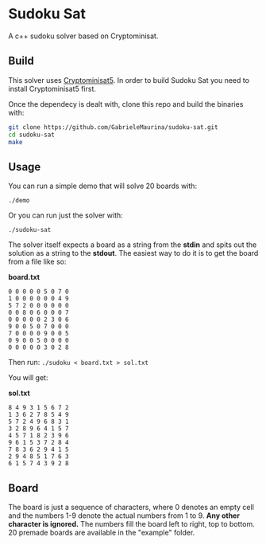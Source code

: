 # Sudoku Sat
A c++ sudoku solver based on Cryptominisat.

## Build

This solver uses [Cryptominisat5](https://github.com/msoos/cryptominisat "Cryptominisat repository Github."). In order to build Sudoku Sat you need to install Cryptominisat5 first.

Once the dependecy is dealt with, clone this repo and build the binaries with:

```bash
git clone https://github.com/GabrieleMaurina/sudoku-sat.git
cd sudoku-sat
make
```

## Usage

You can run a simple demo that will solve 20 boards with:

`./demo`

Or you can run just the solver with:

`./sudoku-sat`

The solver itself expects a board as a string from the **stdin** and spits out the solution as a string to the **stdout**. The easiest way to do it is to get the board from a file like so:

**board.txt**
```
0 0 0 0 0 5 0 7 0
1 0 0 0 0 0 0 4 9
5 7 2 0 0 0 0 0 0
0 0 8 0 6 0 0 0 7
0 0 0 0 0 2 3 0 6
9 0 0 5 0 7 0 0 0
7 0 0 0 0 9 0 0 5
0 9 0 0 5 0 0 0 0
0 0 0 0 0 3 0 2 8
```

Then run: `./sudoku < board.txt > sol.txt`

You will get:

**sol.txt**
```
8 4 9 3 1 5 6 7 2
1 3 6 2 7 8 5 4 9
5 7 2 4 9 6 8 3 1
3 2 8 9 6 4 1 5 7
4 5 7 1 8 2 3 9 6
9 6 1 5 3 7 2 8 4
7 8 3 6 2 9 4 1 5
2 9 4 8 5 1 7 6 3
6 1 5 7 4 3 9 2 8
```

## Board

The board is just a sequence of characters, where 0 denotes an empty cell and the numbers 1-9 denote the actual numbers from 1 to 9. **Any other character is ignored.** The numbers fill the board left to right, top to bottom. 20 premade boards are available in the "example" folder.
